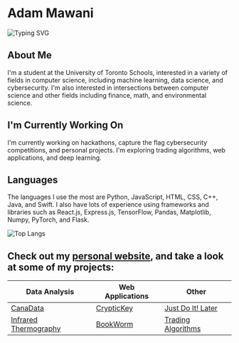 # Adam Mawani
![Typing SVG](https://readme-typing-svg.demolab.com?font=Arial&size=24&duration=3750&pause=550&color=000000FD&vCenter=true&repeat=false&random=false&width=700&height=40&lines=Hi%2C+I'm+Adam!;Full+Stack+Developer+and+Student)

## About Me
I'm a student at the University of Toronto Schools, interested in a variety of fields in computer science, including machine learning, data science, and cybersecurity. I'm also interested in intersections between computer science and other fields including finance, math, and environmental science.

## I'm Currently Working On
I'm currently working on hackathons, capture the flag cybersecurity competitions, and personal projects. I'm exploring trading algorithms, web applications, and deep learning.

## Languages
The languages I use the most are Python, JavaScript, HTML, CSS, C++, Java, and Swift. I also have lots of experience using frameworks and libraries such as React.js, Express.js, TensorFlow, Pandas, Matplotlib, Numpy, PyTorch, and Flask.

![Top Langs](https://github-readme-stats.vercel.app/api/top-langs/?username=AdamMawani&layout=compact&theme=tokyonight)

<!--
![GitHub Stats](https://github-readme-stats.vercel.app/api?username=adammawani&show_icons=true&theme=tokyonight)
-->
## Check out my [personal website](https://adammawani.github.io), and take a look at some of my projects:
| Data Analysis | Web Applications | Other |
|----------|----------|----------|
| [CanaData](https://github.com/AdamMawani/CanaData)   | [CrypticKey](https://github.com/AdamMawani/CrypticKey)   | [Just Do It! Later](https://github.com/AdamMawani/JustDoItLater)   |
| [Infrared Thermography](https://github.com/AdamMawani/InfraredThermographyAnalysis)   | [BookWorm](https://github.com/AdamMawani/BookWorm)   | [Trading Algorithms](https://github.com/AdamMawani/InvestingAlgorithms)   |
